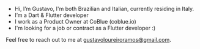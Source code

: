 - Hi, I’m Gustavo, I'm both Brazilian and Italian, currently residing in Italy.
- I’m a Dart & Flutter developer
- I work as a Product Owner at CoBlue (coblue.io)
- I'm looking for a job or contract as a Flutter developer :)

Feel free to reach out to me at gustavoloureiroramos@gmail.com.
